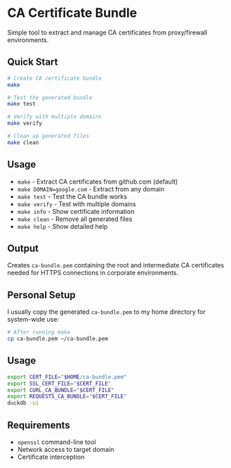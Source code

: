 # CA Certificate Bundle

Simple tool to extract and manage CA certificates from proxy/firewall environments.

## Quick Start

```bash
# Create CA certificate bundle
make

# Test the generated bundle
make test

# Verify with multiple domains
make verify

# Clean up generated files
make clean
```

## Usage

- `make` - Extract CA certificates from github.com (default)
- `make DOMAIN=google.com` - Extract from any domain
- `make test` - Test the CA bundle works
- `make verify` - Test with multiple domains
- `make info` - Show certificate information
- `make clean` - Remove all generated files
- `make help` - Show detailed help

## Output

Creates `ca-bundle.pem` containing the root and intermediate CA certificates needed for HTTPS connections in corporate environments.

## Personal Setup

I usually copy the generated `ca-bundle.pem` to my home directory for system-wide use:

```bash
# After running make
cp ca-bundle.pem ~/ca-bundle.pem
```

## Usage

```bash
export CERT_FILE="$HOME/ca-bundle.pem"
export SSL_CERT_FILE="$CERT_FILE"
export CURL_CA_BUNDLE="$CERT_FILE"
export REQUESTS_CA_BUNDLE="$CERT_FILE"
duckdb -ui
```

## Requirements

- `openssl` command-line tool
- Network access to target domain
- Certificate interception
